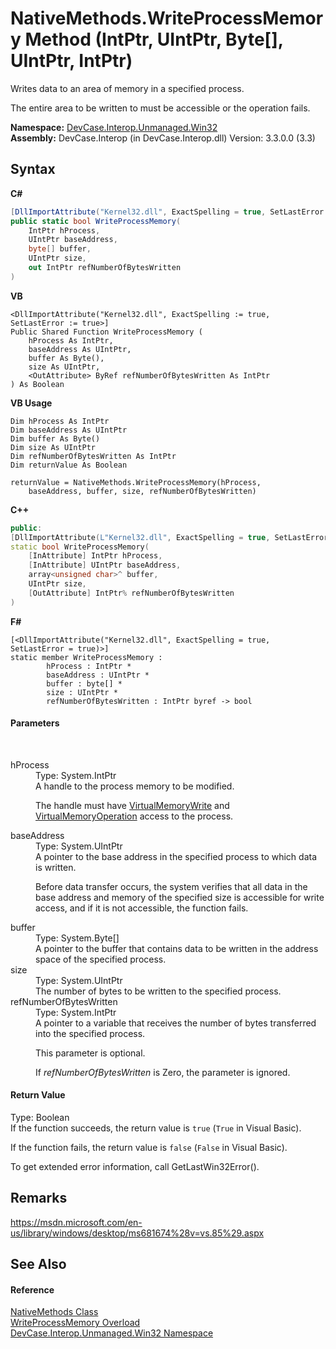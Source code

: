 # NativeMethods.WriteProcessMemory Method (IntPtr, UIntPtr, Byte[], UIntPtr, IntPtr)
 

Writes data to an area of memory in a specified process. 

 The entire area to be written to must be accessible or the operation fails.

**Namespace:**&nbsp;<a href="N_DevCase_Interop_Unmanaged_Win32">DevCase.Interop.Unmanaged.Win32</a><br />**Assembly:**&nbsp;DevCase.Interop (in DevCase.Interop.dll) Version: 3.3.0.0 (3.3)

## Syntax

**C#**<br />
``` C#
[DllImportAttribute("Kernel32.dll", ExactSpelling = true, SetLastError = true)]
public static bool WriteProcessMemory(
	IntPtr hProcess,
	UIntPtr baseAddress,
	byte[] buffer,
	UIntPtr size,
	out IntPtr refNumberOfBytesWritten
)
```

**VB**<br />
``` VB
<DllImportAttribute("Kernel32.dll", ExactSpelling := true, SetLastError := true>]
Public Shared Function WriteProcessMemory ( 
	hProcess As IntPtr,
	baseAddress As UIntPtr,
	buffer As Byte(),
	size As UIntPtr,
	<OutAttribute> ByRef refNumberOfBytesWritten As IntPtr
) As Boolean
```

**VB Usage**<br />
``` VB Usage
Dim hProcess As IntPtr
Dim baseAddress As UIntPtr
Dim buffer As Byte()
Dim size As UIntPtr
Dim refNumberOfBytesWritten As IntPtr
Dim returnValue As Boolean

returnValue = NativeMethods.WriteProcessMemory(hProcess, 
	baseAddress, buffer, size, refNumberOfBytesWritten)
```

**C++**<br />
``` C++
public:
[DllImportAttribute(L"Kernel32.dll", ExactSpelling = true, SetLastError = true)]
static bool WriteProcessMemory(
	[InAttribute] IntPtr hProcess, 
	[InAttribute] UIntPtr baseAddress, 
	array<unsigned char>^ buffer, 
	UIntPtr size, 
	[OutAttribute] IntPtr% refNumberOfBytesWritten
)
```

**F#**<br />
``` F#
[<DllImportAttribute("Kernel32.dll", ExactSpelling = true, SetLastError = true)>]
static member WriteProcessMemory : 
        hProcess : IntPtr * 
        baseAddress : UIntPtr * 
        buffer : byte[] * 
        size : UIntPtr * 
        refNumberOfBytesWritten : IntPtr byref -> bool 

```


#### Parameters
&nbsp;<dl><dt>hProcess</dt><dd>Type: System.IntPtr<br />A handle to the process memory to be modified. 

 The handle must have <a href="T_DevCase_Interop_Unmanaged_Win32_Enums_ProcessAccessRights">VirtualMemoryWrite</a> and <a href="T_DevCase_Interop_Unmanaged_Win32_Enums_ProcessAccessRights">VirtualMemoryOperation</a> access to the process.</dd><dt>baseAddress</dt><dd>Type: System.UIntPtr<br />A pointer to the base address in the specified process to which data is written. 

 Before data transfer occurs, the system verifies that all data in the base address and memory of the specified size is accessible for write access, and if it is not accessible, the function fails.</dd><dt>buffer</dt><dd>Type: System.Byte[]<br />A pointer to the buffer that contains data to be written in the address space of the specified process.</dd><dt>size</dt><dd>Type: System.UIntPtr<br />The number of bytes to be written to the specified process.</dd><dt>refNumberOfBytesWritten</dt><dd>Type: System.IntPtr<br />A pointer to a variable that receives the number of bytes transferred into the specified process. 

 This parameter is optional. 

 If *refNumberOfBytesWritten* is Zero, the parameter is ignored.</dd></dl>

#### Return Value
Type: Boolean<br />If the function succeeds, the return value is `true` (`True` in Visual Basic). 

 If the function fails, the return value is `false` (`False` in Visual Basic). 

 To get extended error information, call GetLastWin32Error().

## Remarks
<a href="https://msdn.microsoft.com/en-us/library/windows/desktop/ms681674%28v=vs.85%29.aspx" target="_blank">https://msdn.microsoft.com/en-us/library/windows/desktop/ms681674%28v=vs.85%29.aspx</a>

## See Also


#### Reference
<a href="T_DevCase_Interop_Unmanaged_Win32_NativeMethods">NativeMethods Class</a><br /><a href="Overload_DevCase_Interop_Unmanaged_Win32_NativeMethods_WriteProcessMemory">WriteProcessMemory Overload</a><br /><a href="N_DevCase_Interop_Unmanaged_Win32">DevCase.Interop.Unmanaged.Win32 Namespace</a><br />
